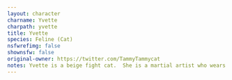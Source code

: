 ```yaml
---
layout: character
charname: Yvette
charpath: yvette
title: Yvette
species: Feline (Cat)
nsfwrefimg: false
shownsfw: false
original-owner: https://twitter.com/TammyTammycat
notes: Yvette is a beige fight cat.  She is a martial artist who wears a blindfold at all times by choice (she can see just find but opts not to, to heighten her other senses). <br><br><a href="/nsfw/xen">Want to view NSFW?</a>
---
```


